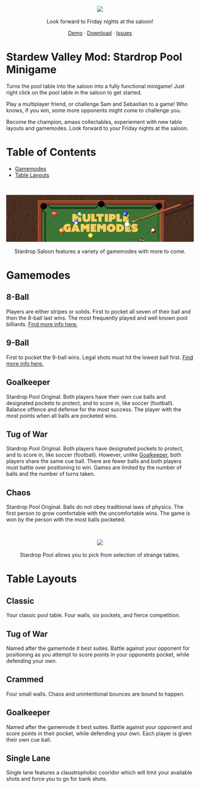 <p align="center">
  <img src="https://github.com/andyruwruw/stardew-valley-stardrop-pool-minigame/blob/develop/documentation/images/gif/banner-1.gif?raw=true">
</p>

<p align="center">
  Look forward to Friday nights at the saloon!
</p>

<p align="center">
  <a href="#">Demo</a>
  ·
  <a href="#">Download</a>
  ·
  <a href="#">Issues</a>
</p>

# Stardew Valley Mod: Stardrop Pool Minigame

Turns the pool table into the saloon into a fully functional minigame! Just right click on the pool table in the saloon to get started.

Play a multiplayer friend, or challenge Sam and Sebastian to a game! Who knows, if you win, some more opponents might come to challenge you.

Become the champion, amass collectables, experiement with new table layouts and gamemodes. Look forward to your Friday nights at the saloon.

# Table of Contents

- [Gamemodes](#gamemodes-banner)
- [Table Layouts](#table-layouts-banner)

&nbsp;
&nbsp;
&nbsp;

<p align="center" name="gamemodes-banner">
  <img src="./documentation/images/png/banner-2.png">
</p>

<p align="center">
  Stardrop Saloon features a variety of gamemodes with more to come.
</p>

# Gamemodes

## 8-Ball

Players are either stripes or solids. First to pocket all seven of their ball and then the 8-ball last wins. The most frequently played and well known pool billiards. [Find more info here.](https://en.wikipedia.org/wiki/Eight-ball)

## 9-Ball

First to pocket the 9-ball wins. Legal shots must hit the lowest ball first. [Find more info here.](https://en.wikipedia.org/wiki/Nine-ball)

## Goalkeeper

Stardrop Pool Original. Both players have their own cue balls and designated pockets to protect, and to score in, like soccer (football). Balance offence and defense for the most success. The player with the most points when all balls are pocketed wins.

## Tug of War

Stardrop Pool Original. Both players have designated pockets to protect, and to score in, like soccer (football). However, unlike [Goalkeeper](#goalkeeper), both players share the same cue ball. There are fewer balls and both players must battle over positioning to win. Games are limited by the number of balls and the number of turns taken.

## Chaos

Stardrop Pool Original. Balls do not obey traditional laws of physics. The first person to grow comfortable with the uncomfortable wins. The game is won by the person with the most balls pocketed.

&nbsp;
&nbsp;
&nbsp;

<p align="center" name="table-layouts-banner">
  <img src="https://github.com/andyruwruw/stardew-valley-stardrop-pool-minigame/blob/develop/documentation/images/gif/banner-3.gif?raw=true">
</p>

<p align="center">
  Stardrop Pool allows you to pick from selection of strange tables.
</p>

# Table Layouts

## Classic

Your classic pool table. Four walls, six pockets, and fierce competition.

## Tug of War

Named after the gamemode it best suites. Battle against your opponent for positioning as you attempt to score points in your opponents pocket, while defending your own.

## Crammed

Four small walls. Chaos and unintentional bounces are bound to happen.

## Goalkeeper

Named after the gamemode it best suites. Battle against your opponent and score points in their pocket, while defending your own. Each player is given their own cue ball.

## Single Lane

Single lane features a claustrophobic cooridor which will limit your available shots and force you to go for bank shots.

